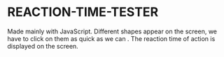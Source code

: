 # REACTION-TIME-TESTER
Made mainly with JavaScript. Different shapes appear on the screen, we have to click on them as quick as we can . The reaction time of action is displayed on the screen.
